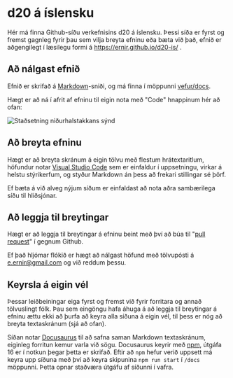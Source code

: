 # d20 á íslensku

Hér má finna Github-síðu verkefnisins d20 á íslensku. Þessi síða er fyrst og fremst gagnleg fyrir þau sem vilja breyta efninu eða bæta við það, efnið er aðgengilegt í læsilegu formi á https://ernir.github.io/d20-is/ .

## Að nálgast efnið

Efnið er skrifað á [Markdown](https://www.markdownguide.org/)-sniði, og má finna í möppunni [vefur/docs](vefur/docs/).

Hægt er að ná í afrit af efninu til eigin nota með "Code" hnappinum hér að ofan:

![Staðsetning niðurhalstakkans sýnd](/vefur/static/img/niðurhal.png)

## Að breyta efninu

Hægt er að breyta skránum á eigin tölvu með flestum hrátextaritlum, höfundur notar [Visual Studio Code](https://code.visualstudio.com/) sem er einfaldur í uppsetningu, virkar á helstu stýrikerfum, og styður Markdown án þess að frekari stillingar sé þörf.

Ef bæta á við alveg nýjum síðum er einfaldast að nota aðra sambærilega síðu til hliðsjónar.

## Að leggja til breytingar

Hægt er að leggja til breytingar á efninu beint með því að búa til "[pull request](https://docs.github.com/en/pull-requests)" í gegnum Github.

Ef það hljómar flókið er hægt að nálgast höfund með tölvupósti á e.ernir@gmail.com og við reddum þessu.

## Keyrsla á eigin vél

Þessar leiðbeiningar eiga fyrst og fremst við fyrir forritara og annað tölvuslingt fólk. Þau sem eingöngu hafa áhuga á að leggja til breytingar á efninu ættu ekki að þurfa að keyra alla síðuna á eigin vél, til þess er nóg að breyta textaskránum (sjá að ofan).

Síðan notar [Docusaurus](https://docusaurus.io/) til að safna saman Markdown textaskránum, eiginleg forritun kemur varla við sögu. Docusaurus keyrir með [npm](https://www.npmjs.com/), útgáfa 16 er í notkun þegar þetta er skrifað. Eftir að `npm` hefur verið uppsett má keyra upp síðuna með því að keyra skipunina `npm run start` í `/docs` möppunni. Þetta opnar staðværa útgáfu af síðunni í vafra.
